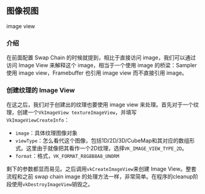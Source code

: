 ## 图像视图

image view

### 介绍

在前面配置 Swap Chain 的时候就提到，相比于直接访问 image，我们可以通过访问 Image View 来解释这个 image，相当于一个使用 image 的桥梁：Sampler 使用 image view，Framebuffer 也引用 image view 而不直接引用 image。

### 创建纹理的 Image View

在这之后，我们对于创建出的纹理也要使用 image view 来处理。首先对于一个纹理，创建一个`VkImageView textureImageView`，并填写`VkImageViewCreateInfo`：

* `image`：具体纹理图像对象
* `viewType`：怎么看代这个图像，包括1D/2D/3D/CubeMap和其对应的数组形式。这里由于就像把其看作一个2D纹理，选择`VK_IMAGE_VIEW_TYPE_2D`。
* `format`：格式，`VK_FORMAT_R8G8B8A8_UNORM`

剩下的参数都显而易见。之后调用`vkCreateImageView`来创建 Image View。整套流程和之前 swap chain image 的处理方法一样，非常简单。在程序的cleanup阶段使用`vkDestroyImageView`销毁之。

